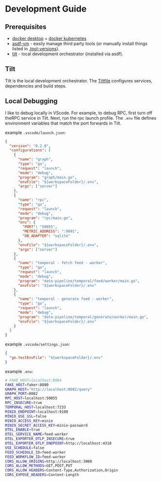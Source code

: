 # Development Guide

## Prerequisites

- [docker desktop](https://docs.docker.com/desktop/) + [docker kubernetes](https://docs.docker.com/desktop/features/kubernetes/)
- [asdf-vm](https://asdf-vm.com/) - easily manage third party tools (or manually install things listed in [.tool-versions](../.tool-versions)).
- [tilt](https://tilt.dev/) - local development orchestrator (installed via asdf).

## Tilt

Tilt is the local development orchestrator. The [Tiltfile](../Tiltfile) configures services, dependencies and build steps.

## Local Debugging

I like to debug locally in VScode. For example, to debug RPC, first turn off theRPC service in Tilt. Next, run the rpc launch profile. The `.env` file defines environment variables that match the port forwards in Tilt.

example `.vscode/launch.json`:

```json
{
  "version": "0.2.0",
  "configurations": [
    {
      "name": "graph",
      "type": "go",
      "request": "launch",
      "mode": "debug",
      "program": "graph/main.go",
      "envFile": "${workspaceFolder}/.env",
      "args": ["server"]
    },
    {
      "name": "rpc",
      "type": "go",
      "request": "launch",
      "mode": "debug",
      "program": "rpc/main.go",
      "env": {
        "PORT": "50055",
        "METRIC_ADDRESS": ":9091",
        "DB_ADAPTER": "sqlite"
      },
      "envFile": "${workspaceFolder}/.env",
      "args": ["server"]
    },
    {
      "name": "temporal - fetch feed - worker",
      "type": "go",
      "request": "launch",
      "mode": "debug",
      "program": "data-pipeline/temporal/feed/worker/main.go",
      "envFile": "${workspaceFolder}/.env"
    },
    {
      "name": "temporal - generate feed - worker",
      "type": "go",
      "request": "launch",
      "mode": "debug",
      "program": "data-pipeline/temporal/generate/worker/main.go",
      "envFile": "${workspaceFolder}/.env"
    }
  ]
}
```

example `.vscode/settings.json`:

```json
{
  "go.testEnvFile": "${workspaceFolder}/.env"
}
```

example `.env`:

```sh
# FAKE_HOST=localhost:8084
FAKE_HOST=faker:8080
GRAPH_HOST="http://localhost:8082/query"
GRAPH_PORT=8082
RPC_HOST=localhost:50055
RPC_INSECURE=true
TEMPORAL_HOST=localhost:7233
MINIO_ENDPOINT=localhost:9100
MINIO_USE_SSL=false
MINIO_ACCESS_KEY=minio
MINIO_SECRET_ACCESS_KEY=minio-password
OTEL_ENABLE=true
OTEL_SERVICE_NAME=feed-worker
OTEL_EXPORTER_OTLP_INSECURE=true
OTEL_EXPORTER_OTLP_ENDPOINT=http://localhost:4318
USE_SCHEDULE=false
FEED_SCHEDULE_ID=feed-worker
FEED_WORKFLOW_ID=feed-worker
CORS_ALLOW_ORIGINS=http://localhost:3000
CORS_ALLOW_METHODS=GET,POST,PUT
CORS_ALLOW_HEADERS=Content-Type,Authorization,Origin
CORS_EXPOSE_HEADERS=Content-Length
```
